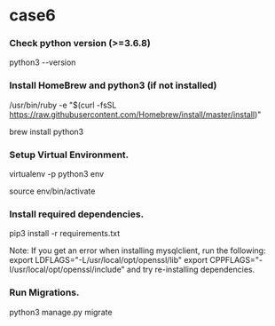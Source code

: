 # case6

### Check python version (>=3.6.8)
python3 --version

### Install HomeBrew and python3 (if not installed)
/usr/bin/ruby -e "$(curl -fsSL https://raw.githubusercontent.com/Homebrew/install/master/install)"

brew install python3

### Setup Virtual Environment.

virtualenv -p python3 env

source env/bin/activate

### Install required dependencies.
pip3 install -r requirements.txt

Note: If you get an error when installing mysqlclient, run the following: export LDFLAGS="-L/usr/local/opt/openssl/lib" export CPPFLAGS="-I/usr/local/opt/openssl/include" and try re-installing dependencies.

### Run Migrations.
python3 manage.py migrate
